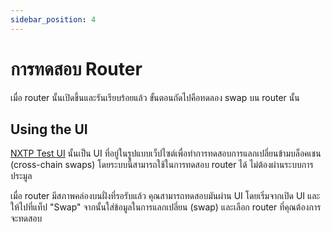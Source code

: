 ```yaml
---
sidebar_position: 4
---
```


# การทดสอบ Router

เมื่อ router นั้นเปิดขึ้นและรันเรียบร้อยแล้ว ขั้นตอนถัดไปคือทดลอง swap บน router นั้น

## Using the UI

[NXTP Test UI](https://nxtp.connext.network) นั้นเป็น UI ที่อยู่ในรูปแบบเว็ปไซต์เพื่อทำการทดสอบการแลกเปลี่ยนข้ามบล็อคเชน (cross-chain swaps) โดยระบบนี้สามารถใช้ในการทดสอบ router ได้ ไม่ต้องผ่านระบบการประมูล

เมื่อ router มีสภาพคล่องบนฝั่งที่รอรับแล้ว คุณสามารถทดสอบมันผ่าน UI โดยเริ่มจากเปิด UI และให้ไปที่แท็ป "Swap" จากนั้นใส่ข้อมูลในการแลกเปลี่ยน (swap) และเลือก router ที่คุณต้องการจะทดสอบ